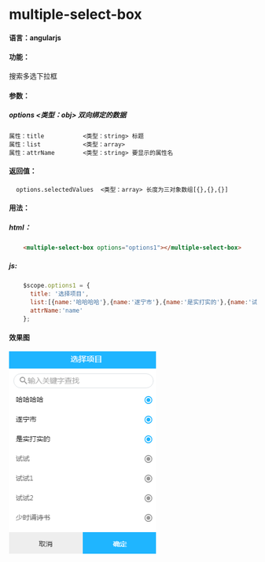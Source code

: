 # multiple-select-box

#### 语言：angularjs

#### 功能： 
搜索多选下拉框

#### 参数：
##### options             <类型：obj>    双向绑定的数据
    属性：title           <类型：string> 标题
    属性：list            <类型：array>  
    属性：attrName        <类型：string> 要显示的属性名

#### 返回值：
      options.selectedValues  <类型：array> 长度为三对象数组[{},{},{}]


#### 用法：
##### html：
```html
    <multiple-select-box options="options1"></multiple-select-box>
```

##### js:
```javascript 
    $scope.options1 = {
      title: '选择项目',
      list:[{name:'哈哈哈哈'},{name:'遂宁市'},{name:'是实打实的'},{name:'试试'},{name:'试试1'},{name:'试试2'},{name:'少时诵诗书'}],
      attrName:'name'
    };
```
#### 效果图
![](/1.png "效果图")